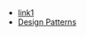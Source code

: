 
* [link1](https://towardsdatascience.com/the-complete-guide-to-the-system-design-interview-ba118f48bdfc)
* [Design Patterns](https://www.javatpoint.com/design-patterns-in-java)
